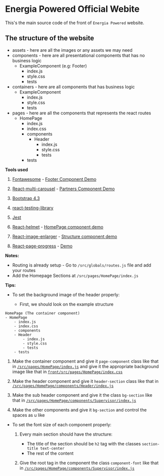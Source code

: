 # Energia Powered Official Webite

This's the main source code of the front of `Energia Powered` website.

## The structure of the website

- assets - here are all the images or any assets we may need
- components - here are all presentational components that has no business logic
  - ExampleComponent (e.g: Footer)
    - index.js
    - style.css
    - tests
- containers - here are all components that has business logic
  - ExampleComponent
    - index.js
    - style.css
    - tests
- pages - here are all the components that represents the react routes
  - HomePage
    - index.js
    - index.css
    - components
      - Header
        - index.js
        - style.css
        - tests
    - tests

**Tools used**

1. [Fontawesome](https://scotch.io/tutorials/using-font-awesome-5-with-react) - [Footer Component Demo](https://github.com/EnergiaPowered/official-website/blob/master/front/src/pages/HomePage/Footer)

2. [React-multi-carousel](https://www.npmjs.com/package/react-multi-carousel) - [Partners Component Demo](https://github.com/EnergiaPowered/official-website/blob/master/front/src/components/HomePage/Partners/Partners.js)

3. [Bootstrap 4.3](https://getbootstrap.com/)

4. [react-testing-library](https://github.com/testing-library/react-testing-library)

5. [Jest](https://jestjs.io/docs/en/getting-started)

6. [React-helmet](https://github.com/nfl/react-helmet) - [HomePage component demo](https://github.com/EnergiaPowered/official-website/blob/master/front/src/pages/HomePage/index.js)

7. [React-image-enlarger](https://github.com/bmcmahen/react-image-enlarger) - [Structure component demo](https://github.com/EnergiaPowered/official-website/blob/master/front/src/pages/AboutPage/components/Structure/index.js)

8. [React-page-progress](https://github.com/nomangul/react-page-progress/) - [Demo](https://github.com/EnergiaPowered/official-website/blob/master/front/src/App.js)

**Notes:**

- Routing is already setup - Go to `/src/globals/routes.js` file and add your routes
- Add the Homepage Sections at `/src/pages/HomePage/index.js`

**Tips:**

- To set the background image of the header properly:

  - First, we should look on the example structure

```
HomePage (The container component)
- HomePage
    - index.js
    - index.css
    - components
    - Header
        - index.js
        - style.css
        - tests
    - tests

```

1. Make the container component and give it `page-component` class like that in [`/src/pages/HomePage/index.js`](https://github.com/EnergiaPowered/official-website/blob/master/front/src/pages/HomePage/index.js) and give it the appropriate background image like that in [`front/src/pages/HomePage/index.css`](https://github.com/EnergiaPowered/official-website/blob/master/front/src/pages/HomePage/index.css)

2. Make the header component and give it `header-section` class like that in [`/src/pages/HomePage/components/Header/index.js`](https://github.com/EnergiaPowered/official-website/blob/master/front/src/pages/HomePage/components/Header/index.js)

3. Make the sub header component and give it the class `bg-section` like that in [`/src/pages/HomePage/components/Supervisor/index.js`](https://github.com/EnergiaPowered/official-website/blob/master/front/src/pages/HomePage/components/Supervisor/index.js)
4. Make the other components and give it `bg-section` and control the spaces as u like

- To set the font size of each component properly:

  1. Every main section should have the structure:

     - The title of the section should be `h2` tag with the classes `section-title text-center`
     - The rest of the content

  2. Give the root tag in the component the class `component-font` like that in [`/src/pages/HomePage/components/Supervisor/index.js`](https://github.com/EnergiaPowered/official-website/blob/master/front/src/pages/HomePage/components/Supervisor/index.js)
